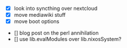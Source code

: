 - [x] look into syncthing over nextcloud
- [x] move mediawiki stuff
- [x] move boot options
- [] blog post on the perl annihilation
- [] use lib.evalModules over lib.nixosSystem?
